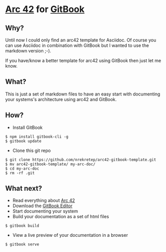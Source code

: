 # [Arc 42](http://www.arc42.de/) for [GitBook](https://toolchain.gitbook.com/)

## Why?

Until now I could only find an arc42 template for Asciidoc. Of course you can use Asciidoc in combination with GitBook but I wanted to use the markdown version ;-). 

If you have/know a better template for arc42 using GitBook then just let me know.


## What?

This is just a set of markdown files to have an easy start with documenting your systems's architecture using arc42 and GitBook.

## How?

* Install GitBook
```
$ npm install gitbook-cli -g
$ gitbook update
```
* Clone this git repo
```
$ git clone https://github.com/nrekretep/arc42-gitbook-template.git
$ mv arc42-gitbook-template/ my-arc-doc/
$ cd my-arc-doc
$ rm -rf .git
```

## What next?
* Read everything about [Arc 42](http://www.arc42.de/)
* Download the [GitBook Editor](https://www.gitbook.com/editor)
* Start documenting your system
* Build your documentation as a set of html files

```
$ gitbook build
```

* View a live preview of your documentation in a browser

```
$ gitbook serve
```
